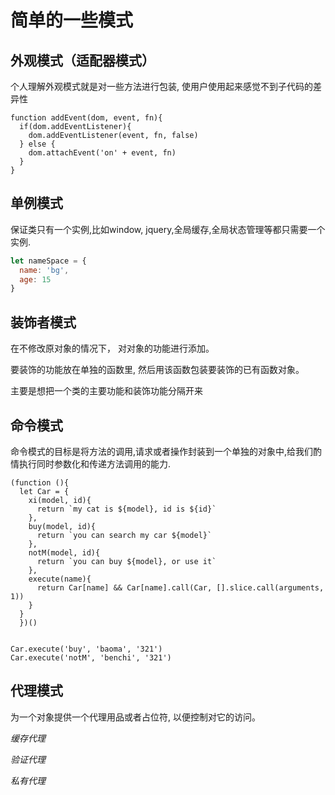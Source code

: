 # 简单的一些模式

## 外观模式（适配器模式）

个人理解外观模式就是对一些方法进行包装, 使用户使用起来感觉不到子代码的差异性

```
function addEvent(dom, event, fn){
  if(dom.addEventListener){
    dom.addEventListener(event, fn, false)
  } else {
    dom.attachEvent('on' + event, fn)
  }
}

```


## 单例模式

保证类只有一个实例,比如window, jquery,全局缓存,全局状态管理等都只需要一个实例.

```javascript
let nameSpace = {
  name: 'bg',
  age: 15
}
```



## 装饰者模式

在不修改原对象的情况下， 对对象的功能进行添加。

要装饰的功能放在单独的函数里, 然后用该函数包装要装饰的已有函数对象。

主要是想把一个类的主要功能和装饰功能分隔开来

## 命令模式

命令模式的目标是将方法的调用,请求或者操作封装到一个单独的对象中,给我们酌情执行同时参数化和传递方法调用的能力.

```
(function (){
  let Car = {
    xi(model, id){
      return `my cat is ${model}, id is ${id}`
    },
    buy(model, id){
      return `you can search my car ${model}`
    },
    notM(model, id){
      return `you can buy ${model}, or use it`
    },
    execute(name){
      return Car[name] && Car[name].call(Car, [].slice.call(arguments, 1))
    }
  }
  })()


Car.execute('buy', 'baoma', '321')
Car.execute('notM', 'benchi', '321')
```

## 代理模式

为一个对象提供一个代理用品或者占位符, 以便控制对它的访问。

*缓存代理*

*验证代理*

*私有代理*

```

```
